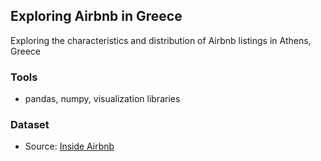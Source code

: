 ## Exploring Airbnb in Greece

Exploring the characteristics and distribution of Airbnb listings in Athens, Greece

### Tools
- pandas, numpy, visualization libraries

### Dataset
- Source: [Inside Airbnb](http://insideairbnb.com/get-the-data.html)

